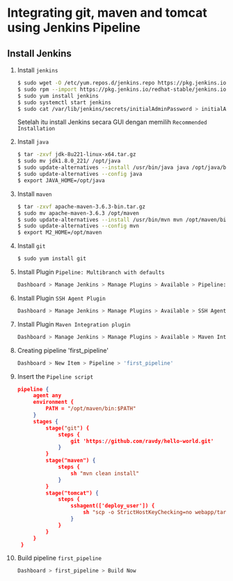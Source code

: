 # Integrating git, maven and tomcat using Jenkins Pipeline

## Install Jenkins

1. Install `jenkins` 
   ```bash
   $ sudo wget -O /etc/yum.repos.d/jenkins.repo https://pkg.jenkins.io/redhat-stable/jenkins.repo
   $ sudo rpm --import https://pkg.jenkins.io/redhat-stable/jenkins.io.key
   $ sudo yum install jenkins
   $ sudo systemctl start jenkins
   $ sudo cat /var/lib/jenkins/secrets/initialAdminPassword > initialAdminPassword
   ```
   Setelah itu install Jenkins secara GUI dengan memilih `Recommended Installation`

2. Install `java`
   ```bash
   $ tar -zxvf jdk-8u221-linux-x64.tar.gz
   $ sudo mv jdk1.8.0_221/ /opt/java
   $ sudo update-alternatives --install /usr/bin/java java /opt/java/bin/java 10
   $ sudo update-alternatives --config java
   $ export JAVA_HOME=/opt/java
   ```   

3. Install `maven`
   ```bash
   $ tar -zxvf apache-maven-3.6.3-bin.tar.gz
   $ sudo mv apache-maven-3.6.3 /opt/maven
   $ sudo update-alternatives --install /usr/bin/mvn mvn /opt/maven/bin/mvn 10
   $ sudo update-alternatives --config mvn
   $ export M2_HOME=/opt/maven
   ```   

4. Install `git`
   ```bash
   $ sudo yum install git
   ```

5. Install Plugin `Pipeline: Multibranch with defaults`
   ```bash
   Dashboard > Manage Jenkins > Manage Plugins > Available > Pipeline: Multibranch with defaults
   ```

6. Install Plugin `SSH Agent Plugin`
   ```bash
   Dashboard > Manage Jenkins > Manage Plugins > Available > SSH Agent Plugin
   ```

7. Install Plugin `Maven Integration plugin`
    ```bash
   Dashboard > Manage Jenkins > Manage Plugins > Available > Maven Integration plugin
   ```
8. Creating pipeline 'first_pipeline'
   ```bash
   Dashboard > New Item > Pipeline > 'first_pipeline'
   ```

9. Insert the `Pipeline script`
   ```json
   pipeline {
        agent any 
        environment {
            PATH = "/opt/maven/bin:$PATH"
        }
        stages {
            stage("git") {
                steps {
                    git 'https://github.com/ravdy/hello-world.git'
                }
            }
            stage("maven") {
                steps {
                    sh "mvn clean install"
                }
            }
            stage("tomcat") {
                steps {
                    sshagent(['deploy_user']) {
                        sh "scp -o StrictHostKeyChecking=no webapp/target/webapp.war ec2-user@18.141.194.200:/opt/tomcat/webapps"
                    }
                }
            }
        }
    }
   ```
10. Build pipeline `first_pipeline`
    ```bash
    Dashboard > first_pipeline > Build Now
    ```

